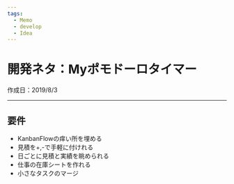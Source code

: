 ```yaml
---
tags:
  - Memo
  - develop
  - Idea
---
```


# 開発ネタ：Myポモドーロタイマー
作成日：2019/8/3

---
## 要件
* KanbanFlowの痒い所を埋める
* 見積を+,-で手軽に付けれる
* 日ごとに見積と実績を眺められる
* 仕事の在庫シートを作れる
* 小さなタスクのマージ